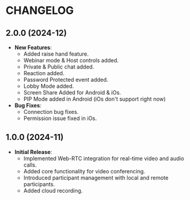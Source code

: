 # CHANGELOG

## 2.0.0 (2024-12)

- **New Features**:
  - Added raise hand feature.
  - Webinar mode & Host controls added.
  - Private & Public chat added.
  - Reaction added.
  - Password Protected event added.
  - Lobby Mode added.
  - Screen Share Added for Android & iOs.
  - PIP Mode added in Android (iOs don't support right now)
- **Bug Fixes**:
  - Connection bug fixes.
  - Permission issue fixed in iOs.
  
## 1.0.0 (2024-11)

- **Initial Release**:
    - Implemented Web-RTC integration for real-time video and audio calls.
    - Added core functionality for video conferencing.
    - Introduced participant management with local and remote participants.
    - Added cloud recording.
